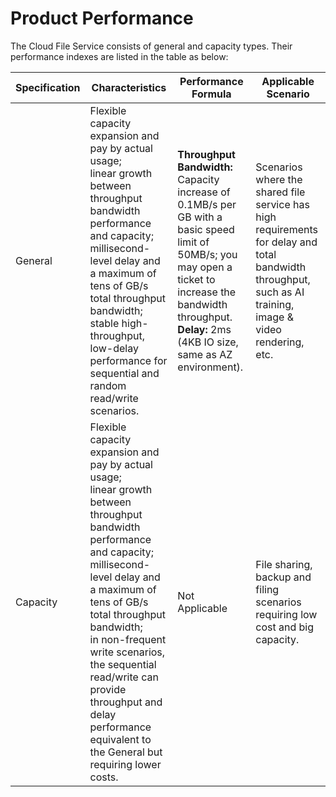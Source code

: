 # Product Performance

The Cloud File Service consists of general and capacity types. Their performance indexes are listed in the table as below:

| Specification   | Characteristics                                                         | Performance Formula                                                     | Applicable Scenario                                                     |
| ------ | ------------------------------------------------------------ | ------------------------------------------------------------ | ------------------------------------------------------------ |
| General | Flexible capacity expansion and pay by actual usage; <br />linear growth between throughput bandwidth performance and capacity; <br />millisecond-level delay and a maximum of tens of GB/s total throughput bandwidth; <br />stable high-throughput, low-delay performance for sequential and random read/write scenarios. | **Throughput Bandwidth:** Capacity increase of 0.1MB/s per GB with a basic speed limit of 50MB/s; you may open a ticket to increase the bandwidth throughput. <br /> **Delay:** 2ms (4KB IO size, same as AZ environment). | Scenarios where the shared file service has high requirements for delay and total bandwidth throughput, such as AI training, image & video rendering, etc. |
| Capacity | Flexible capacity expansion and pay by actual usage; <br />linear growth between throughput bandwidth performance and capacity; <br />millisecond-level delay and a maximum of tens of GB/s total throughput bandwidth; <br />in non-frequent write scenarios, the sequential read/write can provide throughput and delay performance equivalent to the General but requiring lower costs. | Not Applicable                                                       |File sharing, backup and filing scenarios requiring low cost and big capacity.               |

